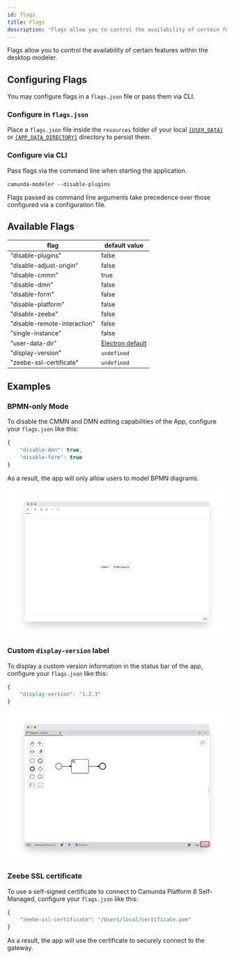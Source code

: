 ```yaml
---
id: flags
title: Flags
description: "Flags allow you to control the availability of certain features within the desktop modeler."
---
```


Flags allow you to control the availability of certain features within the desktop modeler.

## Configuring Flags

You may configure flags in a `flags.json` file or pass them via CLI.

### Configure in `flags.json`

Place a `flags.json` file inside the `resources` folder of your local [`{USER_DATA}`](../search-paths#user-data-directory) or [`{APP_DATA_DIRECTORY}`](../search-paths#app-data-directory) directory to persist them.

### Configure via CLI

Pass flags via the command line when starting the application.

```
camunda-modeler --disable-plugins
```

Flags passed as command line arguments take precedence over those configured via a configuration file.

## Available Flags

| flag                         | default value                       |
| ---------------------------- | ----------------------------------- |
| "disable-plugins"            | false                               |
| "disable-adjust-origin"      | false                               |
| "disable-cmmn"               | true                                |
| "disable-dmn"                | false                               |
| "disable-form"               | false                               |
| "disable-platform"           | false                               |
| "disable-zeebe"              | false                               |
| "disable-remote-interaction" | false                               |
| "single-instance"            | false                               |
| "user-data-dir"              | [Electron default](../search-paths) |
| "display-version"            | `undefined`                         |
| "zeebe-ssl-certificate"      | `undefined`                         |

## Examples

### BPMN-only Mode

To disable the CMMN and DMN editing capabilities of the App, configure your `flags.json` like this:

```js
{
    "disable-dmn": true,
    "disable-form": true
}
```

As a result, the app will only allow users to model BPMN diagrams.

![BPMN only mode](./img/bpmn-only.png)

### Custom `display-version` label

To display a custom version information in the status bar of the app, configure your `flags.json` like this:

```js
{
    "display-version": "1.2.3"
}
```

![Custom version info](./img/display-version.png)

### Zeebe SSL certificate

To use a self-signed certificate to connect to Camunda Platform 8 Self-Managed, configure your `flags.json` like this:

```js
{
    "zeebe-ssl-certificate": "/Users/local/certificate.pem"
}
```

As a result, the app will use the certificate to securely connect to the gateway.
